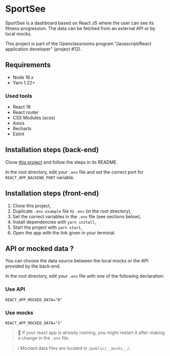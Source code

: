 # SportSee

SportSee is a dashboard based on React JS where the user can see its fitness progression. The data can be fetched from an external API or by local mocks.

This project is part of the Openclassrooms program "Javascript/React application developer" (project #12).

## Requirements

- Node 16.x
- Yarn 1.22+

### Used tools

- React 18
- React router
- CSS Modules (scss)
- Axios
- Recharts
- Eslint

## Installation steps (back-end)

Clone [this project](https://github.com/OpenClassrooms-Student-Center/P9-front-end-dashboard) and follow the steps in its README.

In the root directory, edit your `.env` file and set the correct port for `REACT_APP_BACKEND_PORT` variable.

## Installation steps (front-end)

1. Clone this project,
2. Duplicate `.env.example` file to `.env` (in the root directory),
3. Set the correct variables in the `.env` file (see sections below),
4. Install dependencies with `yarn install`,
5. Start the project with `yarn start`,
6. Open the app with the link given in your terminal.

## API or mocked data ?

You can choose the data source between the local mocks or the API provided by the back-end.

In the root directory, edit your `.env` file with one of the following declaration:

### Use API
```
REACT_APP_MOCKED_DATA="0"
```

### Use mocks
```
REACT_APP_MOCKED_DATA="1"
```

> 🚨 If your react app is already running, you might restart it after making a change in the `.env` file.

> ℹ️ Mocked data files are located in `/public/__mocks__/`.